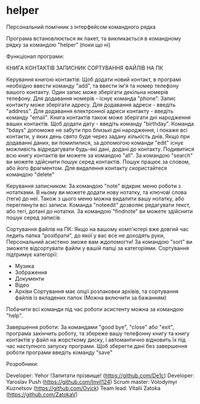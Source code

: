 # helper

Персональний помічник з інтерфейсом командного рядка

Програма встановлюється як пакет, та викликається в командному рядку за командою "helper" (поки що ні)

Функціонал програми:

КНИГА КОНТАКТІВ
ЗАПИСНИК
СОРТУВАННЯ ФАЙЛІВ НА ПК

Керування книгою контактів:
Щоб додати новий контакт, в програмі необхідно ввести команду "add", та ввести ім'я та номер телефону вашого контакту.
Один запис може зберігати декільна номерів телефону. Для додавання номерів - існує команда "phone".
Запис контакту може зберігати адресу. Для додавання адреси - введіть "address".
Для додавання електронної адреси контакту - введіть команду "email".
Книга контактів також може зберігати дні народження ваших контактів. Щоб додати дату - введіть команду "birthday".
Команда "bdays" допоможе не забути про близькі дні народження, і покаже всі контакти, у яких день свято буде через задану кількість днів.
Якщо при додаванні даних, ви помилилися, за допомогою команди "edit" існує можливість відредагувати будь-які дані, додані до контакту.
Подивитися всю книгу контактів ви можете за командою "all".
За командою "search" ви можете здійснити пошук серед контактів. Пошук працює за словом, або його фрагментом.
Для видалення контакту скористайтеся командою "delete"

Керування записником:
За командою "note" відкриє меню роботи з нотатками. В ньому ви можете додати нову нотатку, та ключові слова (теги) до неї. Також з цього меню можна видалити вашу нотатку, або переглянути всі записи.
Команда "noteedit" дозволяє редагувати текст, або тегі, дотані до нотатки.
За командою "findnote" ви можете здійснити пошук серед записів. 

Сортування файлів на ПК:
Якщо на вашому комп'ютері вже довгий час ледить папка "розібрати", до якої у вас все не доходять руки, Персональний асистено зможе вам ждопомогти! За командою "sort" ви зможете відсортувати файли у вашій папці за категоріями. 
Сортування підтримує категорії:
- Музика
- Зображення
- Документи
- Відео
- Архіви
Сортування має опції розпаковки архівів, та сортування файлів із вкладених папок (Можна включити за бажанням)

Побачити всі команди під час роботи асистенту можна за командою "help".

Завершення роботи:
За командами "good bye", "close" або "exit", програма закінчить роботу, та збереже вашу телефонну книгу та книгу контактів у файл на жорсткому диску, і автомантично відновить їх під час наступного запуску програми. 
Щоб зберегти дані без завершення роботи програми введіть команду "save"

Розробники:

Developer: Yehor !Запитати прізвище! (https://github.com/De1c)
Developer: Yaroslav Push (https://github.com/Invil124)
Scrum master: Volodymyr Kuznetsov (https://github.com/Ovick)
Team lead: Vitalii Zatoka (https://github.com/ZatokaV)